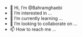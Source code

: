 - 👋 Hi, I’m @Bahramghaebi
- 👀 I’m interested in ...
- 🌱 I’m currently learning ...
- 💞️ I’m looking to collaborate on ...
- 📫 How to reach me ...

<!---
Bahramghaebi/Bahramghaebi is a ✨ special ✨ repository because its `README.md` (this file) appears on your GitHub profile.
You can click the Preview link to take a look at your changes.
--->
